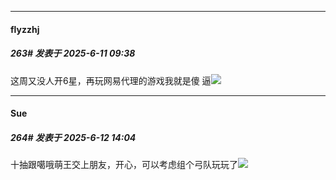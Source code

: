 ﻿
*****

####  flyzzhj  
##### 263#       发表于 2025-6-11 09:38

这周又没人开6星，再玩网易代理的游戏我就是傻 逼<img src="https://static.stage1st.com/image/smiley/face2017/001.png" referrerpolicy="no-referrer">


*****

####  Sue  
##### 264#       发表于 2025-6-12 14:04

十抽跟噶哦萌王交上朋友，开心，可以考虑组个弓队玩玩了<img src="https://static.stage1st.com/image/smiley/face2017/033.png" referrerpolicy="no-referrer">

